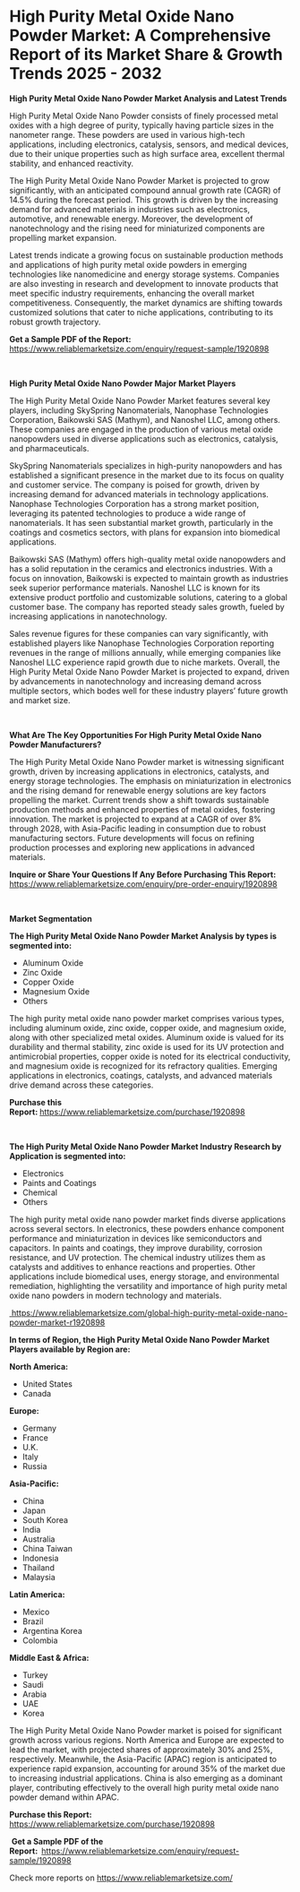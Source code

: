 <p><h1>High Purity Metal Oxide Nano Powder Market: A Comprehensive Report of its Market Share & Growth Trends 2025 - 2032</h1></p><p><strong>High Purity Metal Oxide Nano Powder Market Analysis and Latest Trends</strong></p>
<p><p>High Purity Metal Oxide Nano Powder consists of finely processed metal oxides with a high degree of purity, typically having particle sizes in the nanometer range. These powders are used in various high-tech applications, including electronics, catalysis, sensors, and medical devices, due to their unique properties such as high surface area, excellent thermal stability, and enhanced reactivity.</p><p>The High Purity Metal Oxide Nano Powder Market is projected to grow significantly, with an anticipated compound annual growth rate (CAGR) of 14.5% during the forecast period. This growth is driven by the increasing demand for advanced materials in industries such as electronics, automotive, and renewable energy. Moreover, the development of nanotechnology and the rising need for miniaturized components are propelling market expansion.</p><p>Latest trends indicate a growing focus on sustainable production methods and applications of high purity metal oxide powders in emerging technologies like nanomedicine and energy storage systems. Companies are also investing in research and development to innovate products that meet specific industry requirements, enhancing the overall market competitiveness. Consequently, the market dynamics are shifting towards customized solutions that cater to niche applications, contributing to its robust growth trajectory.</p></p>
<p><strong>Get a Sample PDF of the Report:&nbsp;</strong> <a href="https://www.reliablemarketsize.com/enquiry/request-sample/1920898?utm_campaign=2268&utm_medium=2&utm_source=Github&utm_content=ia&utm_term=04022025&utm_id=high-purity-metal-oxide-nano-powder">https://www.reliablemarketsize.com/enquiry/request-sample/1920898</a></p>
<p>&nbsp;</p>
<p><strong>High Purity Metal Oxide Nano Powder Major Market Players</strong></p>
<p><p>The High Purity Metal Oxide Nano Powder Market features several key players, including SkySpring Nanomaterials, Nanophase Technologies Corporation, Baikowski SAS (Mathym), and Nanoshel LLC, among others. These companies are engaged in the production of various metal oxide nanopowders used in diverse applications such as electronics, catalysis, and pharmaceuticals.</p><p>SkySpring Nanomaterials specializes in high-purity nanopowders and has established a significant presence in the market due to its focus on quality and customer service. The company is poised for growth, driven by increasing demand for advanced materials in technology applications. Nanophase Technologies Corporation has a strong market position, leveraging its patented technologies to produce a wide range of nanomaterials. It has seen substantial market growth, particularly in the coatings and cosmetics sectors, with plans for expansion into biomedical applications.</p><p>Baikowski SAS (Mathym) offers high-quality metal oxide nanopowders and has a solid reputation in the ceramics and electronics industries. With a focus on innovation, Baikowski is expected to maintain growth as industries seek superior performance materials. Nanoshel LLC is known for its extensive product portfolio and customizable solutions, catering to a global customer base. The company has reported steady sales growth, fueled by increasing applications in nanotechnology.</p><p>Sales revenue figures for these companies can vary significantly, with established players like Nanophase Technologies Corporation reporting revenues in the range of millions annually, while emerging companies like Nanoshel LLC experience rapid growth due to niche markets. Overall, the High Purity Metal Oxide Nano Powder Market is projected to expand, driven by advancements in nanotechnology and increasing demand across multiple sectors, which bodes well for these industry players’ future growth and market size.</p></p>
<p>&nbsp;</p>
<p><strong>What Are The Key Opportunities For High Purity Metal Oxide Nano Powder Manufacturers?</strong></p>
<p><p>The High Purity Metal Oxide Nano Powder market is witnessing significant growth, driven by increasing applications in electronics, catalysts, and energy storage technologies. The emphasis on miniaturization in electronics and the rising demand for renewable energy solutions are key factors propelling the market. Current trends show a shift towards sustainable production methods and enhanced properties of metal oxides, fostering innovation. The market is projected to expand at a CAGR of over 8% through 2028, with Asia-Pacific leading in consumption due to robust manufacturing sectors. Future developments will focus on refining production processes and exploring new applications in advanced materials.</p></p>
<p><strong>Inquire or Share Your Questions If Any Before Purchasing This Report:</strong> <a href="https://www.reliablemarketsize.com/enquiry/pre-order-enquiry/1920898?utm_campaign=2268&utm_medium=2&utm_source=Github&utm_content=ia&utm_term=04022025&utm_id=high-purity-metal-oxide-nano-powder">https://www.reliablemarketsize.com/enquiry/pre-order-enquiry/1920898</a></p>
<p>&nbsp;</p>
<p><strong>Market Segmentation</strong></p>
<p><strong>The High Purity Metal Oxide Nano Powder Market Analysis by types is segmented into:</strong></p>
<p><ul><li>Aluminum Oxide</li><li>Zinc Oxide</li><li>Copper Oxide</li><li>Magnesium Oxide</li><li>Others</li></ul></p>
<p><p>The high purity metal oxide nano powder market comprises various types, including aluminum oxide, zinc oxide, copper oxide, and magnesium oxide, along with other specialized metal oxides. Aluminum oxide is valued for its durability and thermal stability, zinc oxide is used for its UV protection and antimicrobial properties, copper oxide is noted for its electrical conductivity, and magnesium oxide is recognized for its refractory qualities. Emerging applications in electronics, coatings, catalysts, and advanced materials drive demand across these categories.</p></p>
<p><strong>Purchase this Report:&nbsp;</strong><a href="https://www.reliablemarketsize.com/purchase/1920898?utm_campaign=2268&utm_medium=2&utm_source=Github&utm_content=ia&utm_term=04022025&utm_id=high-purity-metal-oxide-nano-powder">https://www.reliablemarketsize.com/purchase/1920898</a></p>
<p>&nbsp;</p>
<p><strong>The High Purity Metal Oxide Nano Powder Market Industry Research by Application is segmented into:</strong></p>
<p><ul><li>Electronics</li><li>Paints and Coatings</li><li>Chemical</li><li>Others</li></ul></p>
<p><p>The high purity metal oxide nano powder market finds diverse applications across several sectors. In electronics, these powders enhance component performance and miniaturization in devices like semiconductors and capacitors. In paints and coatings, they improve durability, corrosion resistance, and UV protection. The chemical industry utilizes them as catalysts and additives to enhance reactions and properties. Other applications include biomedical uses, energy storage, and environmental remediation, highlighting the versatility and importance of high purity metal oxide nano powders in modern technology and materials.</p></p>
<p><a href="https://www.reliablemarketsize.com/global-high-purity-metal-oxide-nano-powder-market-r1920898?utm_campaign=2268&utm_medium=2&utm_source=Github&utm_content=ia&utm_term=04022025&utm_id=high-purity-metal-oxide-nano-powder">&nbsp;https://www.reliablemarketsize.com/global-high-purity-metal-oxide-nano-powder-market-r1920898</a></p>
<p><strong>In terms of Region, the High Purity Metal Oxide Nano Powder Market Players available by Region are:</strong></p>
<p>
    <p> <strong> North America: </strong>
        <ul>
            <li>United States</li>
            <li>Canada</li>
        </ul>
        </p> 
    <p> <strong> Europe: </strong>
        <ul>
            <li>Germany</li>
            <li>France</li>
            <li>U.K.</li>
            <li>Italy</li>
            <li>Russia</li>
        </ul>
        </p> 
    <p> <strong> Asia-Pacific: </strong>
        <ul>
            <li>China</li>
            <li>Japan</li>
            <li>South Korea</li>
            <li>India</li>
            <li>Australia</li>
            <li>China Taiwan</li>
            <li>Indonesia</li>
            <li>Thailand</li>
            <li>Malaysia</li>
        </ul>
        </p> 
    <p> <strong> Latin America: </strong>
        <ul>
            <li>Mexico</li>
            <li>Brazil</li>
            <li>Argentina Korea</li>
            <li>Colombia</li>
        </ul>
        </p> 
    <p> <strong> Middle East & Africa: </strong>
        <ul>
            <li>Turkey</li>
            <li>Saudi</li>
            <li>Arabia</li>
            <li>UAE</li>
            <li>Korea</li>
        </ul>
    </p>
    </p>
<p><p>The High Purity Metal Oxide Nano Powder market is poised for significant growth across various regions. North America and Europe are expected to lead the market, with projected shares of approximately 30% and 25%, respectively. Meanwhile, the Asia-Pacific (APAC) region is anticipated to experience rapid expansion, accounting for around 35% of the market due to increasing industrial applications. China is also emerging as a dominant player, contributing effectively to the overall high purity metal oxide nano powder demand within APAC.</p></p>
<p><strong>Purchase this Report: </strong><a href="https://www.reliablemarketsize.com/purchase/1920898?utm_campaign=2268&utm_medium=2&utm_source=Github&utm_content=ia&utm_term=04022025&utm_id=high-purity-metal-oxide-nano-powder">https://www.reliablemarketsize.com/purchase/1920898</a></p>
<p>&nbsp;<strong>Get a Sample PDF of the Report:&nbsp;&nbsp;</strong><a href="https://www.reliablemarketsize.com/enquiry/request-sample/1920898?utm_campaign=2268&utm_medium=2&utm_source=Github&utm_content=ia&utm_term=04022025&utm_id=high-purity-metal-oxide-nano-powder">https://www.reliablemarketsize.com/enquiry/request-sample/1920898</a></p>
<p><strong></strong></p>
<p>Check more reports on <a href="https://www.reliablemarketsize.com/?utm_campaign=2268&utm_medium=2&utm_source=Github&utm_content=ia&utm_term=04022025&utm_id=high-purity-metal-oxide-nano-powder">https://www.reliablemarketsize.com/</a></p>